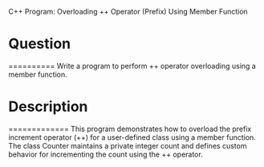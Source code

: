 C++ Program: Overloading ++ Operator (Prefix) Using Member Function

# Question
==========
Write a program to perform ++ operator overloading using a member function.



# Description
=============
This program demonstrates how to overload the prefix increment operator (++) for a user-defined class using a member function.
The class Counter maintains a private integer count and defines custom behavior for incrementing the count using the ++ operator.


